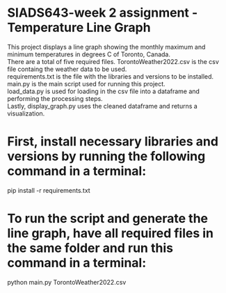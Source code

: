 # SIADS643-week 2 assignment - Temperature Line Graph
This project displays a line graph showing the monthly maximum and minimum temperatures in degrees C of Toronto, Canada. <br>
There are a total of five required files. TorontoWeather2022.csv is the csv file containg the weather data to be used. <br>
requirements.txt is the file with the libraries and versions to be installed. main.py is the main script used for running this project. <br>
load_data.py is used for loading in the csv file into a dataframe and performing the processing steps. <br>
Lastly, display_graph.py uses the cleaned dataframe and returns a visualization. <br>

# First, install necessary libraries and versions by running the following command in a terminal:
pip install -r requirements.txt

# To run the script and generate the line graph, have all required files in the same folder and run this command in a terminal:
python main.py TorontoWeather2022.csv



